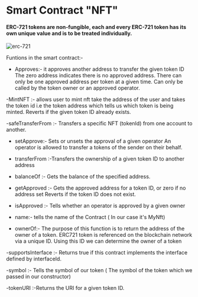 # Smart Contract "NFT"

#### ERC-721 tokens are non-fungible, each and every ERC-721 token has its own unique value and is to be treated individually.

![erc-721](https://user-images.githubusercontent.com/95535448/187863487-aa187c58-8ed3-4e6a-9183-5d89e52e059d.png)

Funtions in the smart contract:-
- Approves:- it approves another address to transfer the given token ID The zero address indicates there is no approved address. There can only be one approved address per token at a given time. Can only be called by the token owner or an approved operator.
 
-MintNFT :- allows user to mint nft take the address of the user and takes the token id i.e the token address which tells us which token is being minted. Reverts if the given token ID already exists.

-safeTransferFrom :- Transfers a specific NFT (tokenId) from one account  to another.

- setApprove:- Sets or unsets the approval of a given operator An operator is allowed to transfer a tokens of the sender on their behalf.

- transferFrom :-Transfers the ownership of a given token ID to another address

- balanceOf :- Gets the balance of the specified address.

- getApproved :- Gets the approved address for a token ID, or zero if no address set Reverts if the token ID does not exist.

- isApproved :- Tells whether an operator is approved by a given owner

- name:- tells the name of the Contract ( In our case it's MyNft)

- ownerOf:- The purpose of this function is to return the address of the owner of a token. ERC721 token is referenced on the blockchain network via a unique ID. Using this ID we can determine the owner of a token

-supportsInterface :- Returns true if this contract implements the interface defined by interfaceId.

-symbol :- Tells the symbol of our token ( The symbol of the token which we passed in our constructor)

-tokenURI :-Returns the URI for a given token ID.
